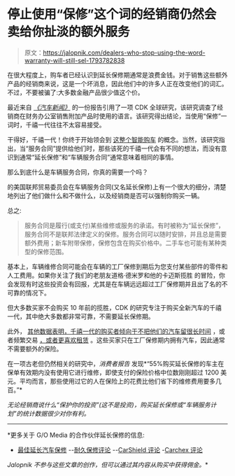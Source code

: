 # 停止使用“保修”这个词的经销商仍然会卖给你扯淡的额外服务

> 原文：<https://jalopnik.com/dealers-who-stop-using-the-word-warranty-will-still-sel-1793782838>

在很大程度上，购车者已经认识到延长保修期通常是浪费金钱。对于销售这些额外产品的经销商来说，这是一个坏消息，因此他们中的许多人正在改变他们的词汇。不过，不要被骗了:大多数金融产品很少值这个价。



最近来自 [*《汽车新闻》*](http://www.autonews.com/article/20170329/BLOG13/303299993/leave-warranty-out-of-the-service-contract-pitch) 的一份报告引用了一项 CDK 全球研究，该研究调查了经销商在财务办公室销售附加产品时使用的语言。该研究得出结论，当使用“保修”一词时，千禧一代往往不太容易接受。

干得好，千禧一代！你终于开始领会到 [这整个智能购车](http://jalopnik.com/millennials-suck-at-buying-new-cars-report-1792934457#_ga=1.36273955.2093339358.1471975655) 的概念。当然，该研究指出，当“服务合同”提供给他们时，那些该死的千禧一代会有不同的想法，而没有意识到通常“延长保修”和“车辆服务合同”通常意味着相同的事情。

那么到底什么是车辆服务合同，你真的需要一个吗？

的美国联邦贸易委员会在车辆服务合同(又名延长保修)上有一个很大的细分，清楚地列出了他们做什么和不做什么，以及经销商是否可以强制你购买一辆。

总之:

> 服务合同是履行(或支付)某些维修或服务的承诺。有时被称为“延长保修”，服务合同不是联邦法律定义的保修。服务合同可以随时安排，并且总是需要额外费用；新车附带保修，保修包含在购买价格中。二手车也可能有某种类型的保修范围。

基本上，车辆维修合同可能会在车辆的工厂保修到期后为您支付某些部件的零件和人工费用。如果你关注了我们的老朋友道格·德米罗和他的卡迈斯揽胜 的冒险，你会发现有时这些投资会有回报，尤其是在车辆远远超过工厂保修期并且出了名的不可靠的情况下。

但大多数买家不会购买 10 年前的揽胜，CDK 的研究专注于购买全新汽车的千禧一代，其中绝大多数都非常可靠，不需要延长保修期。

此外， [其他数据表明，千禧一代的购买者倾向于不把他们的汽车留很长时间](http://www.autonews.com/article/20170301/BLOG13/170309973/for-millennials-its-all-about-the-payment) ，或者频繁交易 [，或者更喜欢租赁](https://jalopnik.com/millennials-you-are-doing-leasing-wrong-1720141330) 。这些买家只在工厂保修期内拥有汽车，因此通常不需要额外的保险。

在一项古老但仍然相关的研究中，*消费者报告* 发现*“55%购买延长保修的车主在保单有效期内没有使用它进行维修，即使支付的保险价格中位数刚刚超过 1200 美元。平均而言，那些使用过它的人在保险上的花费比他们省下的维修费用要多几百。”* 

*无论经销商说什么“保护你的投资”(这不是投资)，购买延长保修或“车辆服务计划”的统计数据很少对你有利。* 

* * *

*更多关于 G/O Media 的合作伙伴延长保修的信息:
- [最佳延长汽车保修](https://jalopnik.com/advisor/best-extended-car-warranty/)
--[耐久保修评论](https://jalopnik.com/advisor/endurance-warranty-review/)
--[CarShield 评论](https://jalopnik.com/advisor/carshield-reviews/)
-[Carchex 评论](https://jalopnik.com/advisor/carchex-reviews/)

*Jalopnik 不参与这些文章的创作，但可以通过其内容从购买中获得佣金。**